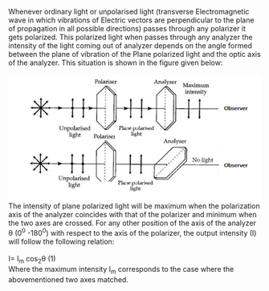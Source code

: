 Whenever ordinary light or unpolarised light (transverse Electromagnetic wave in which vibrations of Electric vectors are perpendicular to the plane of propagation in all possible directions) passes through any polarizer it gets polarized. This polarized light when passes through any analyzer the intensity of the light coming out of analyzer depends on the angle formed between the plane of vibration of the Plane polarized light and the optic axis of the analyzer.  This situation is shown in the figure given below:<br><br>
<img src="images/fig1.PNG"><br>
The intensity of plane polarized light will be maximum when the polarization axis of the analyzer coincides with that of the polarizer and minimum when the two axes are crossed. For any other position of the axis of the analyzer θ (0<sup>0</sup> -180<sup>0</sup>) with respect to the axis of the polarizer, the output intensity (I) will follow the following relation: <br><br>
					I= I<sub>m</sub>  cos<sub>2</sub>⁡θ 						(1)<br>
Where the maximum intensity I<sub>m</sub> corresponds to the case where the abovementioned two axes matched.<br>

